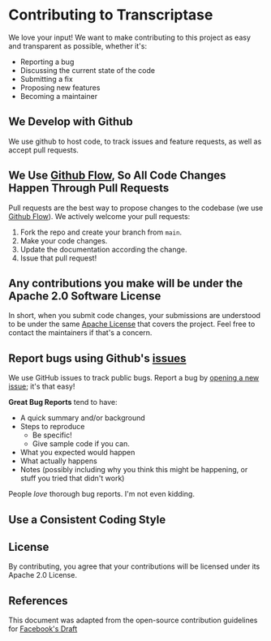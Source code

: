 # Contributing to Transcriptase
We love your input! We want to make contributing to this project as easy and transparent as possible, whether it's:

- Reporting a bug
- Discussing the current state of the code
- Submitting a fix
- Proposing new features
- Becoming a maintainer

## We Develop with Github
We use github to host code, to track issues and feature requests, as well as accept pull requests.

## We Use [Github Flow](https://guides.github.com/introduction/flow/index.html), So All Code Changes Happen Through Pull Requests
Pull requests are the best way to propose changes to the codebase (we use [Github Flow](https://guides.github.com/introduction/flow/index.html)). We actively welcome your pull requests:

1. Fork the repo and create your branch from `main`.
1. Make your code changes.
1. Update the documentation according the change.
1. Issue that pull request!

## Any contributions you make will be under the Apache 2.0 Software License
In short, when you submit code changes, your submissions are understood to be under the same [Apache License]([http://choosealicense.com/licenses/mit/](https://github.com/JovianX/helm-release-plugin/blob/main/LICENSE)) that covers the project. Feel free to contact the maintainers if that's a concern.

## Report bugs using Github's [issues](https://github.com/JovianX/helm-release-plugin/issues)
We use GitHub issues to track public bugs. Report a bug by [opening a new issue](https://github.com/JovianX/helm-release-plugin/issues/new); it's that easy!


**Great Bug Reports** tend to have:

- A quick summary and/or background
- Steps to reproduce
  - Be specific!
  - Give sample code if you can.
- What you expected would happen
- What actually happens
- Notes (possibly including why you think this might be happening, or stuff you tried that didn't work)

People *love* thorough bug reports. I'm not even kidding.

## Use a Consistent Coding Style


## License
By contributing, you agree that your contributions will be licensed under its Apache 2.0 License.

## References
This document was adapted from the open-source contribution guidelines for [Facebook's Draft](https://github.com/facebook/draft-js/blob/a9316a723f9e918afde44dea68b5f9f39b7d9b00/CONTRIBUTING.md)

